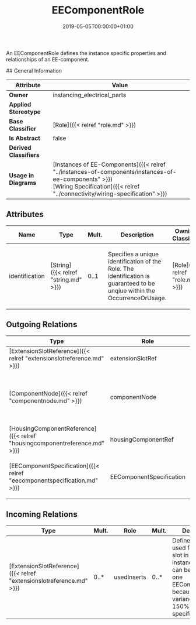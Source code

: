 ﻿---
title: EEComponentRole
toc: false
type: specs
date: "2019-05-05T00:00:00+01:00"
draft: false
menu_name: vec120

# Prev/next pager order (if `docs_section_pager` enabled in `params.toml`)
weight: 
---
<html>   <head>     </head>   <body>     <p> An EEComponentRole defines the instance specific properties and relationships of an EE-component.      </p>    </body> </html> 
## General Information

| Attribute               | Value |
|-------------------------|-------|
| **Owner**               | instancing_electrical_parts |
| **Applied Stereotype**  |   |
| **Base Classifier**     | [Role]({{< relref "role.md" >}})<br/>  |
| **Is Abstract**         | false |
| **Derived Classifiers** |   |
| **Usage in Diagrams**   | [Instances of EE-Components]({{< relref "../instances-of-components/instances-of-ee-components" >}})<br/> [Wiring Specification]({{< relref "../connectivity/wiring-specification" >}})<br/>  |

## Attributes
|  Name  |  Type  |  Mult.  |  Description  |  Owning Classifier  |
|--------|--------|---------|---------------|--------------|
|identification | [String]({{< relref "string.md" >}}) | 0..1 | <html><body><p>Specifies a unique identification of the Role. The identification is guaranteed to be unqiue within the OccurrenceOrUsage. </p></body></html> | [Role]({{< relref "role.md" >}}) |

## Outgoing Relations
|    Type  |   Role   |   Mult.   |   Mult.   |   Description   |
|----------|----------|-----------|-----------|-----------------|
| [ExtensionSlotReference]({{< relref "extensionslotreference.md" >}}) | extensionSlotRef | 0..* | 1 | Specifies the ExtensionSlotReferences used in the EEComponentRole.  |
| [ComponentNode]({{< relref "componentnode.md" >}}) | componentNode | 0..1 | 0..* | References the ComponentNode that is realized by the referenced EEComponent (OccurrenceOrUsage with EEComponentRole). KBLFRM-341  |
| [HousingComponentReference]({{< relref "housingcomponentreference.md" >}}) | housingComponentRef | 0..* | 1 | Specifies the HousingComponentReferences used in the EEComponentRole.  (KBLFRM-401)  |
| [EEComponentSpecification]({{< relref "eecomponentspecification.md" >}}) | EEComponentSpecification | 1 | 0..* | <html>   <head>     </head>   <body>     <p> References the <i>EEComponentSpecification </i>that is instanced by this <i>EEComponentRole.</i>      </p>    </body> </html>  |
##  Incoming Relations
|    Type  |   Mult.  |   Role    |   Mult.   |   Description  |
|----------|----------|-----------|-----------|----------------|
| [ExtensionSlotReference]({{< relref "extensionslotreference.md" >}}) | 0..* | usedInserts | 0..* | Defines the inserts used for extension slot in a defined instance. These can be more than one EEComponentRole, because of variance in a 150% specification.  |
